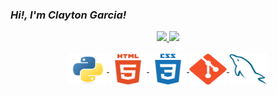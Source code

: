 ### *Hi!, I'm Clayton Garcia!*

<div style="display: inline_block" align="center">
  <a href="https://github.com/Claayton">
  <img height="167em" src="https://github-readme-stats.vercel.app/api?username=Claayton&show_icons=true&theme=nord&include_all_commits=true&count_private=true"/>
  <img height="167em" src="https://github-readme-stats.vercel.app/api/top-langs/?username=Claayton&layout=compact&langs_count=7&theme=nord"/>
</div>
  
<div style="display: inline_block" align="center"><br>
  <img align="center" alt="Python" height="50" width="60" src="images/python-icon.svg">
  <img align="center" alt="HTML5" height="50" width="60" src="images/html5-icon.svg">
  <img align="center" alt="CSS3" height="50" width="60" src="images/css3-icon.svg">
  <img align="center" alt="Git" height="50" width="60" src="images/git-icon.svg">
  <img align="center" alt="MySQL" height="50" width="60" src="images/mysql-icon.svg">
</div>
